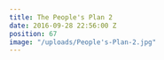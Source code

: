 ```yaml
---
title: The People's Plan 2
date: 2016-09-28 22:56:00 Z
position: 67
image: "/uploads/People's-Plan-2.jpg"
---
```


